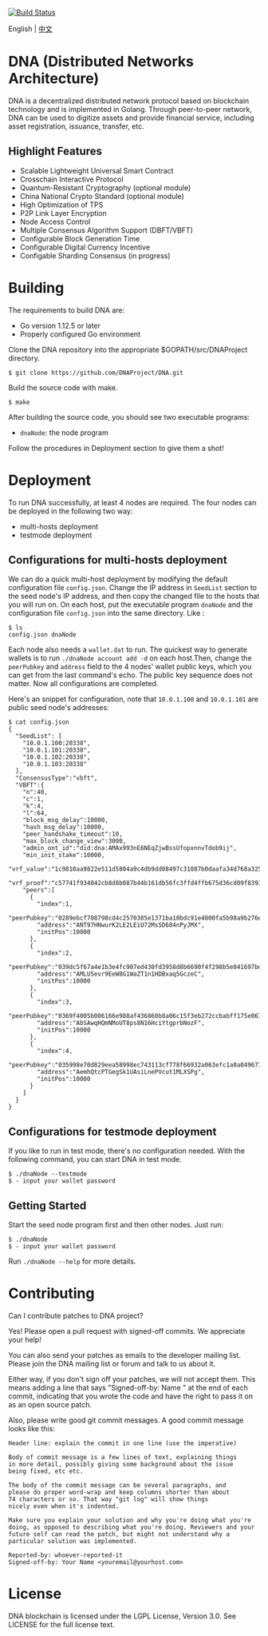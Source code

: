 [![Build Status](https://travis-ci.org/DNAProject/DNA.svg?branch=master)](https://travis-ci.org/DNAProject/DNA)

English | [中文](README_CN.md)

# DNA (Distributed Networks Architecture)

 DNA is a decentralized distributed network protocol based on blockchain technology and is implemented in Golang.
 Through peer-to-peer network, DNA can be used to digitize assets and provide financial service, including asset
 registration, issuance, transfer, etc.

## Highlight Features

 *	Scalable Lightweight Universal Smart Contract
 *	Crosschain Interactive Protocol
 *	Quantum-Resistant Cryptography (optional module)
 *	China National Crypto Standard (optional module)
 *	High Optimization of TPS
 *	P2P Link Layer Encryption
 *	Node Access Control
 *	Multiple Consensus Algorithm Support (DBFT/VBFT)
 *	Configurable Block Generation Time
 *	Configurable Digital Currency Incentive
 *	Configable Sharding Consensus (in progress)


# Building
The requirements to build DNA are:
 *	Go version 1.12.5 or later
 *	Properly configured Go environment
 
Clone the DNA repository into the appropriate $GOPATH/src/DNAProject directory.


```shell
$ git clone https://github.com/DNAProject/DNA.git

```

Build the source code with make.

```shell
$ make
```

After building the source code, you should see two executable programs:

* `dnaNode`: the node program

Follow the procedures in Deployment section to give them a shot!


# Deployment
 
To run DNA successfully, at least 4 nodes are required. The four nodes can be deployed in the following two way:

* multi-hosts deployment
* testmode deployment

## Configurations for multi-hosts deployment

 We can do a quick multi-host deployment by modifying the default configuration file `config.json`. Change the IP
 address in `SeedList` section to the seed node's IP address, and then copy the changed file to the hosts that you
 will run on.
 On each host, put the executable program `dnaNode` and the configuration file `config.json` into the same directory.
 Like :
 
```shell
$ ls
config.json dnaNode

```
 Each node also needs a `wallet.dat` to run. The quickest way to generate wallets is to run `./dnaNode account add -d`
 on each host.Then, change the `peerPubkey` and `address` field to the 4 nodes' wallet public keys, which you can get
 from the last command's echo. The public key sequence does not matter.
 Now all configurations are completed.
 
 Here's an snippet for configuration, note that `10.0.1.100` and `10.0.1.101` are public seed node's addresses:

```shell
$ cat config.json
{
  "SeedList": [
    "10.0.1.100:20338",
    "10.0.1.101:20338",
    "10.0.1.102:20338",
    "10.0.1.103:20338"
  ],
  "ConsensusType":"vbft",
  "VBFT":{
    "n":40,
    "c":1,
    "k":4,
    "l":64,
    "block_msg_delay":10000,
    "hash_msg_delay":10000,
    "peer_handshake_timeout":10,
    "max_block_change_view":3000,
    "admin_ont_id":"did:dna:AMAx993nE6NEqZjwBssUfopxnnvTdob9ij",
    "min_init_stake":10000,
    "vrf_value":"1c9810aa9822e511d5804a9c4db9dd08497c31087b0daafa34d768a3253441fa20515e2f30f81741102af0ca3cefc4818fef16adb825fbaa8cad78647f3afb590e",
    "vrf_proof":"c57741f934042cb8d8b087b44b161db56fc3ffd4ffb675d36cd09f83935be853d8729f3f5298d12d6fd28d45dde515a4b9d7f67682d182ba5118abf451ff1988",
    "peers":[
      {
        "index":1,
        "peerPubkey":"0289ebcf708798cd4c2570385e1371ba10bdc91e4800fa5b98a9b276eab9300f10",
        "address":"ANT97HNwurK2LE2LEiU72MsSD684nPyJMX",
        "initPos":10000
      },
      {
        "index":2,
        "peerPubkey":"039dc5f67a4e1b3e4fc907ed430fd3958d8b6690f4f298b5e041697bd5be77f3e8",
        "address":"AMLU5evr9EeW8G1WaZT1n1HDBxaq5GczeC",
        "initPos":10000
      },
      {
        "index":3,
        "peerPubkey":"0369f4005b006166e988af436860b8a06c15f3eb272ccbabff175e067e6bba88d7",
        "address":"AbSAwqHQmNMoUT8ps8N16HciYtgprbNozF",
        "initPos":10000
      },
      {
        "index":4,
        "peerPubkey":"035998e70d829eea58998ec743113cf778f66932a063efc1a0a0496717c4a0d93d",
        "address":"AemhQtcPTGegSk1UAsiLnePVcut1MLXSPg",
        "initPos":10000
      }
    ]
  }
}
```

## Configurations for testmode deployment

If you like to run in test mode, there's no configuration needed.
With the following command, you can start DNA in test mode.

```shell
$ ./dnaNode --testmode
$ - input your wallet password
```

## Getting Started

Start the seed node program first and then other nodes. Just run:

```shell
$ ./dnaNode
$ - input your wallet password
```

Run `./dnaNode --help` for more details.


# Contributing

Can I contribute patches to DNA project?

Yes! Please open a pull request with signed-off commits. We appreciate your help!

You can also send your patches as emails to the developer mailing list.
Please join the DNA mailing list or forum and talk to us about it.

Either way, if you don't sign off your patches, we will not accept them.
This means adding a line that says "Signed-off-by: Name <email>" at the
end of each commit, indicating that you wrote the code and have the right
to pass it on as an open source patch.

Also, please write good git commit messages.  A good commit message
looks like this:

	Header line: explain the commit in one line (use the imperative)

	Body of commit message is a few lines of text, explaining things
	in more detail, possibly giving some background about the issue
	being fixed, etc etc.

	The body of the commit message can be several paragraphs, and
	please do proper word-wrap and keep columns shorter than about
	74 characters or so. That way "git log" will show things
	nicely even when it's indented.

	Make sure you explain your solution and why you're doing what you're
	doing, as opposed to describing what you're doing. Reviewers and your
	future self can read the patch, but might not understand why a
	particular solution was implemented.

	Reported-by: whoever-reported-it
	Signed-off-by: Your Name <youremail@yourhost.com>


# License

DNA blockchain is licensed under the LGPL License, Version 3.0. See LICENSE for the full license text.
